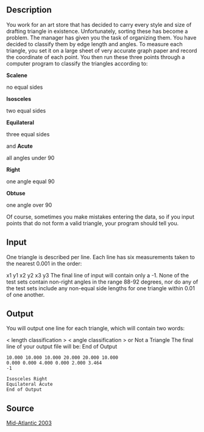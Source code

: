<h2>Description</h2><p>You work for an art store that has decided to carry every style and size of drafting triangle in existence. Unfortunately, sorting these has become a problem. The manager has given you the task of organizing them. You have decided to classify them by edge length and angles. To measure each triangle, you set it on a large sheet of very accurate graph paper and record the coordinate of each point. You then run these three points through a computer program to classify the triangles according to:
</p><b>Scalene</b><p> no equal sides
</p><b>Isosceles</b><p> two equal sides
</p><b>Equilateral</b><p> three equal sides
</p>and
<b>Acute</b><p> all angles under 90
</p><b>Right</b><p> one angle equal 90
</p><b>Obtuse</b><p> one angle over 90
</p>Of course, sometimes you make mistakes entering the data, so if you input points that do not form a valid triangle, your program should tell you.<h2>Input</h2><p>One triangle is described per line. Each line has six measurements taken to the nearest 0.001 in the order:
</p>x1 y1 x2 y2 x3 y3
The final line of input will contain only a -1.
None of the test sets contain non-right angles in the range 88-92 degrees, nor do any of the test sets include any non-equal side lengths for one triangle within 0.01 of one another.<h2>Output</h2><p>You will output one line for each triangle, which will contain two words:
</p>&lt; length classification &gt; &lt; angle classification &gt;
or
Not a Triangle
The final line of your output file will be:
End of Output<pre><code class="language-input1">10.000 10.000 10.000 20.000 20.000 10.000
0.000 0.000 4.000 0.000 2.000 3.464
-1</code></pre><pre><code class="language-output1">Isosceles Right
Equilateral Acute
End of Output</code></pre><h2>Source</h2><a href="searchproblem?field=source&amp;key=Mid-Atlantic+2003">Mid-Atlantic 2003</a>